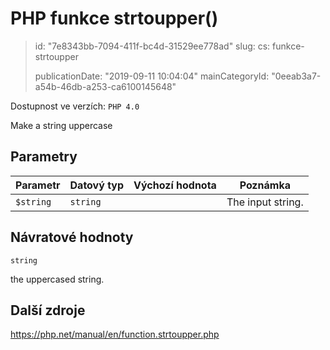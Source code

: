 PHP funkce strtoupper()
=======================

> id: "7e8343bb-7094-411f-bc4d-31529ee778ad"
> slug:
> 	cs: funkce-strtoupper
> 
> publicationDate: "2019-09-11 10:04:04"
> mainCategoryId: "0eeab3a7-a54b-46db-a253-ca6100145648"

Dostupnost ve verzích: `PHP 4.0`

Make a string uppercase


Parametry
--------------

| Parametr | Datový typ | Výchozí hodnota | Poznámka |
|-----|-----|-----|-----|
| `$string` | `string` |  | The input string. |


Návratové hodnoty
----------------

`string`

the uppercased string.

Další zdroje
------------

https://php.net/manual/en/function.strtoupper.php
